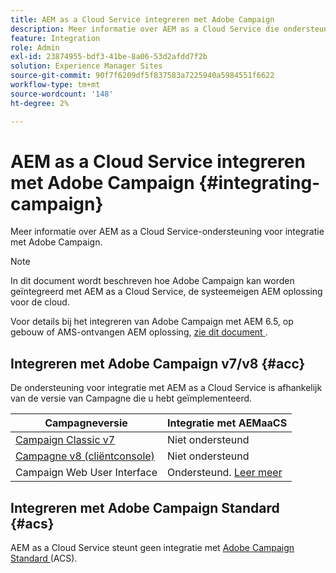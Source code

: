 ```yaml
---
title: AEM as a Cloud Service integreren met Adobe Campaign
description: Meer informatie over AEM as a Cloud Service die ondersteuning biedt voor integratie met Adobe Campaign.
feature: Integration
role: Admin
exl-id: 23874955-bdf3-41be-8a06-53d2afdd7f2b
solution: Experience Manager Sites
source-git-commit: 90f7f6209df5f837583a7225940a5984551f6622
workflow-type: tm+mt
source-wordcount: '148'
ht-degree: 2%

---
```



# AEM as a Cloud Service integreren met Adobe Campaign {#integrating-campaign}

Meer informatie over AEM as a Cloud Service-ondersteuning voor integratie met Adobe Campaign.

>[!NOTE]
>
>In dit document wordt beschreven hoe Adobe Campaign kan worden geïntegreerd met AEM as a Cloud Service, de systeemeigen AEM oplossing voor de cloud.
>
>Voor details bij het integreren van Adobe Campaign met AEM 6.5, op gebouw of AMS-ontvangen AEM oplossing, [ zie dit document ](https://experienceleague.adobe.com/docs/experience-manager-65/administering/integration/campaign.html).

## Integreren met Adobe Campaign v7/v8 {#acc}

De ondersteuning voor integratie met AEM as a Cloud Service is afhankelijk van de versie van Campagne die u hebt geïmplementeerd.

| Campagneversie | Integratie met AEMaaCS |
|---|---|
| [ Campaign Classic v7 ](https://experienceleague.adobe.com/docs/campaign-classic.html) | Niet ondersteund |
| [ Campagne v8 (cliëntconsole) ](https://experienceleague.adobe.com/docs/campaign-v8.html) | Niet ondersteund |
| Campaign Web User Interface | Ondersteund. [ Leer meer ](https://experienceleague.adobe.com/docs/campaign-web/v8/integrations/aem-assets.html) |


## Integreren met Adobe Campaign Standard {#acs}

AEM as a Cloud Service steunt geen integratie met [ Adobe Campaign Standard ](https://experienceleague.adobe.com/docs/campaign-standard.html) (ACS).
